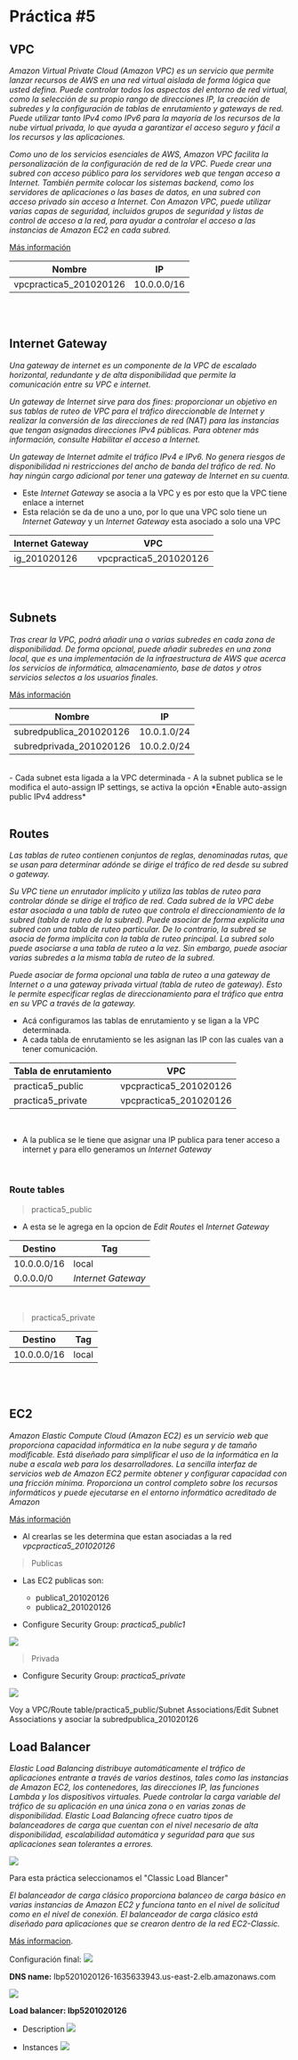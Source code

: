 # **Práctica #5**

## **VPC**
*Amazon Virtual Private Cloud (Amazon VPC) es un servicio que permite lanzar recursos de AWS en una red virtual aislada de forma lógica que usted defina. Puede controlar todos los aspectos del entorno de red virtual, como la selección de su propio rango de direcciones IP, la creación de subredes y la configuración de tablas de enrutamiento y gateways de red. Puede utilizar tanto IPv4 como IPv6 para la mayoría de los recursos de la nube virtual privada, lo que ayuda a garantizar el acceso seguro y fácil a los recursos y las aplicaciones.*

*Como uno de los servicios esenciales de AWS, Amazon VPC facilita la personalización de la configuración de red de la VPC. Puede crear una subred con acceso público para los servidores web que tengan acceso a Internet. También permite colocar los sistemas backend, como los servidores de aplicaciones o las bases de datos, en una subred con acceso privado sin acceso a Internet. Con Amazon VPC, puede utilizar varias capas de seguridad, incluidos grupos de seguridad y listas de control de acceso a la red, para ayudar a controlar el acceso a las instancias de Amazon EC2 en cada subred.*

[Más información](https://docs.aws.amazon.com/es_es/vpc/latest/userguide/what-is-amazon-vpc.html)

|Nombre|IP|
|------|--|
|vpcpractica5_201020126| 10.0.0.0/16|

<br>
<br>

## **Internet Gateway**

*Una gateway de internet es un componente de la VPC de escalado horizontal, redundante y de alta disponibilidad que permite la comunicación entre su VPC e internet.*

*Un gateway de Internet sirve para dos fines: proporcionar un objetivo en sus tablas de ruteo de VPC para el tráfico direccionable de Internet y realizar la conversión de las direcciones de red (NAT) para las instancias que tengan asignadas direcciones IPv4 públicas. Para obtener más información, consulte Habilitar el acceso a Internet.*

*Un gateway de Internet admite el tráfico IPv4 e IPv6. No genera riesgos de disponibilidad ni restricciones del ancho de banda del tráfico de red. No hay ningún cargo adicional por tener una gateway de Internet en su cuenta.*


- Este *Internet Gateway* se asocia a la VPC y es por esto que la VPC tiene enlace a internet
- Esta relación se da de uno a uno, por lo que una VPC solo tiene un *Internet Gateway* y un *Internet Gateway* esta asociado a solo una VPC 

|Internet Gateway| VPC|
|-|-|
|ig_201020126| vpcpractica5_201020126|

<br>
<br>

## **Subnets**

*Tras crear la VPC, podrá añadir una o varias subredes en cada zona de disponibilidad. De forma opcional, puede añadir subredes en una zona local, que es una implementación de la infraestructura de AWS que acerca los servicios de informática, almacenamiento, base de datos y otros servicios selectos a los usuarios finales.*

[Más información](https://docs.aws.amazon.com/es_en/vpc/latest/userguide/VPC_Subnets.html)

|Nombre|IP|
|------|--|
|subredpublica_201020126|10.0.1.0/24|
|subredprivada_201020126|10.0.2.0/24|
<br>
- Cada subnet esta ligada a la VPC determinada
- A la subnet publica se le modifica el auto-assign IP settings, se activa la opción *Enable auto-assign public IPv4 address*

<br>
<br>

## **Routes**

*Las tablas de ruteo contienen conjuntos de reglas, denominadas rutas, que se usan para determinar adónde se dirige el tráfico de red desde su subred o gateway.*

*Su VPC tiene un enrutador implícito y utiliza las tablas de ruteo para controlar dónde se dirige el tráfico de red. Cada subred de la VPC debe estar asociada a una tabla de ruteo que controla el direccionamiento de la subred (tabla de ruteo de la subred). Puede asociar de forma explícita una subred con una tabla de ruteo particular. De lo contrario, la subred se asocia de forma implícita con la tabla de ruteo principal. La subred solo puede asociarse a una tabla de ruteo a la vez. Sin embargo, puede asociar varias subredes a la misma tabla de ruteo de la subred.*

*Puede asociar de forma opcional una tabla de ruteo a una gateway de Internet o a una gateway privada virtual (tabla de ruteo de gateway). Esto le permite especificar reglas de direccionamiento para el tráfico que entra en su VPC a través de la gateway.*

- Acá configuramos las tablas de enrutamiento y se ligan a la VPC determinada.
- A cada tabla de enrutamiento se les asignan las IP con las cuales van a tener comunicación.

|Tabla de enrutamiento|VPC|
|---|-----|
|practica5_public|vpcpractica5_201020126|
|practica5_private|vpcpractica5_201020126|
<br>

- A la publica se le tiene que asignar una IP publica para tener acceso a internet y para ello generamos un *Internet Gateway*

<br>

### **Route tables**
> practica5_public

- A esta se le agrega en la opcion de *Edit Routes* el *Internet Gateway*

|Destino|Tag|
|-|-|
|10.0.0.0/16|local|
|0.0.0.0/0|*Internet Gateway*|

<br>

>  practica5_private

|Destino|Tag|
|-|-|
|10.0.0.0/16|local|

<br>
<br>

## **EC2**
*Amazon Elastic Compute Cloud (Amazon EC2) es un servicio web que proporciona capacidad informática en la nube segura y de tamaño modificable. Está diseñado para simplificar el uso de la informática en la nube a escala web para los desarrolladores. La sencilla interfaz de servicios web de Amazon EC2 permite obtener y configurar capacidad con una fricción mínima. Proporciona un control completo sobre los recursos informáticos y puede ejecutarse en el entorno informático acreditado de Amazon*

[Más información](https://aws.amazon.com/es/ec2/?ec2-whats-new.sort-by=item.additionalFields.postDateTime&ec2-whats-new.sort-order=desc)

- Al crearlas se les determina que estan asociadas a la red *vpcpractica5_201020126*
> Publicas
- Las EC2 publicas son:
    - publica1_201020126
    - publica2_201020126

- Configure Security Group: *practica5_public1*

![](/images/img2.png)

> Privada

- Configure Security Group: *practica5_private*

![](/images/img3.png)

Voy a VPC/Route table/practica5_public/Subnet Associations/Edit Subnet Associations  y asociar la subredpublica_201020126

## Load Balancer
*Elastic Load Balancing distribuye automáticamente el tráfico de aplicaciones entrante a través de varios destinos, tales como las instancias de Amazon EC2, los contenedores, las direcciones IP, las funciones Lambda y los dispositivos virtuales. Puede controlar la carga variable del tráfico de su aplicación en una única zona o en varias zonas de disponibilidad. Elastic Load Balancing ofrece cuatro tipos de balanceadores de carga que cuentan con el nivel necesario de alta disponibilidad, escalabilidad automática y seguridad para que sus aplicaciones sean tolerantes a errores.*

![](/images/img4.png)

Para esta práctica seleccionamos el "Classic Load Blancer"

*El balanceador de carga clásico proporciona balanceo de carga básico en varias instancias de Amazon EC2 y funciona tanto en el nivel de solicitud como en el nivel de conexión. El balanceador de carga clásico está diseñado para aplicaciones que se crearon dentro de la red EC2-Classic.*

[Más informacion](https://aws.amazon.com/es/elasticloadbalancing/?elb-whats-new.sort-by=item.additionalFields.postDateTime&elb-whats-new.sort-order=desc).


Configuración final: 
![](/images/img1.png)

**DNS name:** lbp5201020126-1635633943.us-east-2.elb.amazonaws.com

![](/images/img6.png)

**Load balancer: lbp5201020126**

- Description
 ![](/images/img7.png)

 - Instances
 ![](/images/img8.png)

